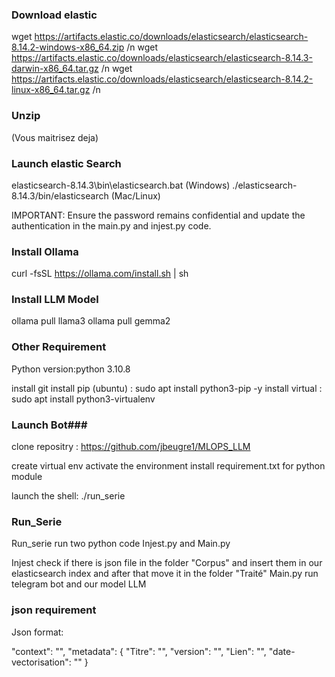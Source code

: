 ### Download elastic ###

wget https://artifacts.elastic.co/downloads/elasticsearch/elasticsearch-8.14.2-windows-x86_64.zip /n
wget https://artifacts.elastic.co/downloads/elasticsearch/elasticsearch-8.14.3-darwin-x86_64.tar.gz /n
wget https://artifacts.elastic.co/downloads/elasticsearch/elasticsearch-8.14.2-linux-x86_64.tar.gz /n

### Unzip ###
(Vous maitrisez deja)

### Launch elastic Search ###
elasticsearch-8.14.3\bin\elasticsearch.bat (Windows)
./elasticsearch-8.14.3/bin/elasticsearch (Mac/Linux)

IMPORTANT: Ensure the password remains confidential and update the authentication in the main.py and injest.py code.

### Install Ollama ###

curl -fsSL https://ollama.com/install.sh | sh

### Install LLM Model ###

ollama pull llama3
ollama pull gemma2

### Other Requirement ###

Python version:python 3.10.8

install git
install pip (ubuntu) : sudo apt install python3-pip -y
install virtual : sudo apt install python3-virtualenv


### Launch Bot###

clone repositry : https://github.com/jbeugre1/MLOPS_LLM

create virtual env
activate the environment
install requirement.txt for python module

launch the shell: ./run_serie

### Run_Serie ###

Run_serie run two python code Injest.py and Main.py

Injest check if there is json file in the folder "Corpus" and insert them in our elasticsearch index and after that move it in the folder "Traité"
Main.py run telegram bot and our model LLM


### json requirement ###

Json format:

"context": "",
        "metadata": {
            "Titre": "",
            "version": "",
            "Lien": "",
            "date-vectorisation": ""
        }
